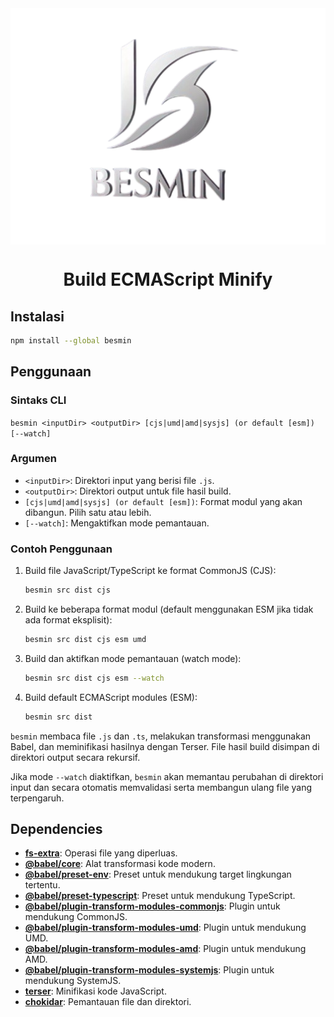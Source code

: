 <img src="media/besmin-logo.png" title="BESMIN" alt="BESMIN logo" width="530" style="display:block; margin:auto;">

<h1 align="center">Build ECMAScript Minify</h1>

## Instalasi

```bash
npm install --global besmin
```

## Penggunaan

### Sintaks CLI

`besmin <inputDir> <outputDir> [cjs|umd|amd|sysjs] (or default [esm]) [--watch]`

### Argumen

- `<inputDir>`: Direktori input yang berisi file `.js`.
- `<outputDir>`: Direktori output untuk file hasil build.
- `[cjs|umd|amd|sysjs] (or default [esm])`: Format modul yang akan dibangun. Pilih satu atau lebih.
- `[--watch]`: Mengaktifkan mode pemantauan.

### Contoh Penggunaan

1. Build file JavaScript/TypeScript ke format CommonJS (CJS):
   ```bash
   besmin src dist cjs
   ```
2. Build ke beberapa format modul (default menggunakan ESM jika tidak ada format eksplisit):
   ```bash
   besmin src dist cjs esm umd
   ```
3. Build dan aktifkan mode pemantauan (watch mode):
   ```bash
   besmin src dist cjs esm --watch
   ```
4. Build default ECMAScript modules (ESM):
   ```bash
   besmin src dist
   ```

`besmin` membaca file `.js` dan `.ts`, melakukan transformasi menggunakan Babel, dan meminifikasi hasilnya dengan Terser. File hasil build disimpan di direktori output secara rekursif.

Jika mode `--watch` diaktifkan, `besmin` akan memantau perubahan di direktori input dan secara otomatis memvalidasi serta membangun ulang file yang terpengaruh.

## Dependencies

- [**fs-extra**](https://github.com/jprichardson/node-fs-extra): Operasi file yang diperluas.
- [**@babel/core**](https://babel.dev/): Alat transformasi kode modern.
- [**@babel/preset-env**](https://babel.dev/docs/babel-preset-env): Preset untuk mendukung target lingkungan tertentu.
- [**@babel/preset-typescript**](https://babel.dev/docs/babel-preset-typescript): Preset untuk mendukung TypeScript.
- [**@babel/plugin-transform-modules-commonjs**](https://babel.dev/docs/babel-plugin-transform-modules-commonjs): Plugin untuk mendukung CommonJS.
- [**@babel/plugin-transform-modules-umd**](https://babel.dev/docs/babel-plugin-transform-modules-umd): Plugin untuk mendukung UMD.
- [**@babel/plugin-transform-modules-amd**](https://babel.dev/docs/babel-plugin-transform-modules-amd): Plugin untuk mendukung AMD.
- [**@babel/plugin-transform-modules-systemjs**](https://babel.dev/docs/babel-plugin-transform-modules-systemjs): Plugin untuk mendukung SystemJS.
- [**terser**](https://terser.org/): Minifikasi kode JavaScript.
- [**chokidar**](https://github.com/paulmillr/chokidar): Pemantauan file dan direktori.
